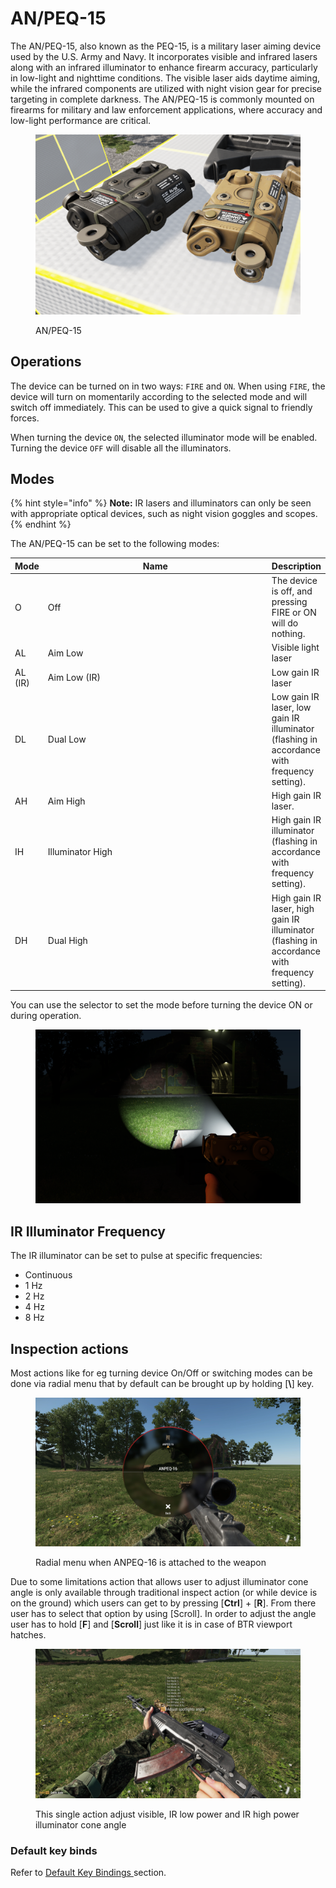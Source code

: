 # AN/PEQ-15

The AN/PEQ-15, also known as the PEQ-15, is a military laser aiming device used by the U.S. Army and Navy. It incorporates visible and infrared lasers along with an infrared illuminator to enhance firearm accuracy, particularly in low-light and nighttime conditions. The visible laser aids daytime aiming, while the infrared components are utilized with night vision gear for precise targeting in complete darkness. The AN/PEQ-15 is commonly mounted on firearms for military and law enforcement applications, where accuracy and low-light performance are critical.

<figure><img src="../../../../../../.gitbook/assets/image (1) (1) (1) (1).png" alt=""><figcaption><p>AN/PEQ-15</p></figcaption></figure>

## Operations

The device can be turned on in two ways: `FIRE` and `ON`. When using `FIRE`, the device will turn on momentarily according to the selected mode and will switch off immediately. This can be used to give a quick signal to friendly forces.

When turning the device `ON`, the selected illuminator mode will be enabled. Turning the device `OFF` will disable all the illuminators.

## Modes

{% hint style="info" %}
**Note:** IR lasers and illuminators can only be seen with appropriate optical devices, such as night vision goggles and scopes.
{% endhint %}

The AN/PEQ-15 can be set to the following modes:

<table><thead><tr><th>Mode</th><th width="492.3333333333333">Name</th><th>Description</th></tr></thead><tbody><tr><td>O</td><td>Off</td><td>The device is off, and pressing FIRE or ON will do nothing.</td></tr><tr><td>AL</td><td>Aim Low</td><td>Visible light laser</td></tr><tr><td>AL (IR)</td><td>Aim Low (IR)</td><td>Low gain IR laser</td></tr><tr><td>DL</td><td>Dual Low</td><td>Low gain IR laser, low gain IR illuminator (flashing in accordance with frequency setting).</td></tr><tr><td>AH</td><td>Aim High</td><td>High gain IR laser.</td></tr><tr><td>IH</td><td>Illuminator High</td><td>High gain IR illuminator (flashing in accordance with frequency setting).</td></tr><tr><td>DH</td><td>Dual High</td><td>High gain IR laser, high gain IR illuminator (flashing in accordance with frequency setting).</td></tr></tbody></table>

You can use the selector to set the mode before turning the device ON or during operation.

<figure><img src="../../../../../../.gitbook/assets/image (21) (1).png" alt=""><figcaption></figcaption></figure>

## IR Illuminator Frequency

The IR illuminator can be set to pulse at specific frequencies:

* Continuous
* 1 Hz
* 2 Hz
* 4 Hz
* 8 Hz

## Inspection actions

Most actions like for eg turning device On/Off or switching modes can be done via radial menu that by default can be brought up by holding \[**\\**] key.

<figure><img src="../../../../../../.gitbook/assets/20230511151259_1.jpg" alt=""><figcaption><p>Radial menu when ANPEQ-16 is attached to the weapon</p></figcaption></figure>

Due to some limitations action that allows user to adjust illuminator cone angle is only available through traditional inspect action (or while device is on the ground) which users can get to by pressing \[**Ctrl**] + \[**R**]. From there user has to select that option by using \[Scroll]. In order to adjust the angle user has to hold \[**F**] and \[**Scroll**] just like it is in case of BTR viewport hatches.

<figure><img src="../../../../../../.gitbook/assets/20230511151252_1.jpg" alt=""><figcaption><p>This single action adjust visible, IR low power and IR high power illuminator cone angle</p></figcaption></figure>

### Default key binds

Refer to [Default Key Bindings ](../../../../general-systems/default-key-binds.md)section.

